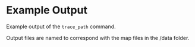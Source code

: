 # Example Output

Example output of the `trace_path` command.

Output files are named to correspond with the map files in the /data folder.

